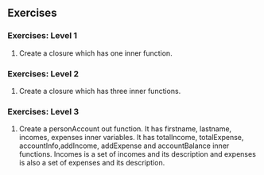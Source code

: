 ## Exercises

### Exercises: Level 1

1. Create a closure which has one inner function.

### Exercises: Level 2

1. Create a closure which has three inner functions.

### Exercises: Level 3

1. Create a personAccount out function. It has firstname, lastname, incomes, expenses inner variables. It has totalIncome, totalExpense, accountInfo,addIncome, addExpense and accountBalance inner functions. Incomes is a set of incomes and its description and expenses is also a set of expenses and its description.

